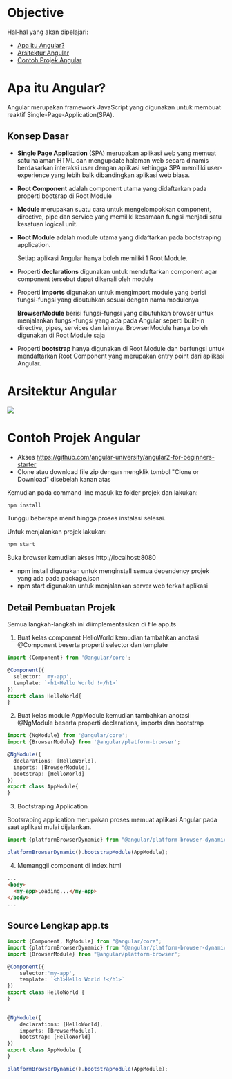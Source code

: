 # Objective
Hal-hal yang akan dipelajari:
- [Apa itu Angular?](apa-itu-angular)
- [Arsitektur Angular](arsitektur-angular)
- [Contoh Projek Angular](contoh-projek-angular)

# Apa itu Angular?
Angular merupakan framework JavaScript yang digunakan untuk membuat reaktif Single-Page-Application(SPA).

## Konsep Dasar
- __Single Page Application__ (SPA) merupakan aplikasi web yang memuat satu halaman HTML dan mengupdate halaman web secara dinamis berdasarkan interaksi user dengan aplikasi sehingga SPA memiliki user-experience yang lebih baik dibandingkan aplikasi web biasa.
- __Root Component__ adalah component utama yang didaftarkan pada properti bootsrap di Root Module
- __Module__ merupakan suatu cara untuk mengelompokkan component, directive, pipe dan service yang memiliki kesamaan fungsi menjadi satu kesatuan logical unit.
- __Root Module__ adalah module utama yang didaftarkan pada bootstraping application. 
  
  Setiap aplikasi Angular hanya boleh memiliki 1 Root Module.
- Properti __declarations__ digunakan untuk mendaftarkan component agar component tersebut dapat dikenali oleh module
- Properti __imports__ digunakan untuk mengimport module yang berisi fungsi-fungsi yang dibutuhkan sesuai dengan nama modulenya
  
  __BrowserModule__ berisi fungsi-fungsi yang dibutuhkan browser untuk menjalankan fungsi-fungsi yang ada pada Angular seperti built-in directive, pipes, services dan lainnya.
  BrowserModule hanya boleh digunakan di Root Module saja
- Properti __bootstrap__ hanya digunakan di Root Module dan berfungsi untuk mendaftarkan Root Component yang merupakan entry point dari aplikasi Angular.

# Arsitektur Angular
![](https://scontent.fsub6-2.fna.fbcdn.net/v/t1.0-9/19105796_10212859307148078_4449576728535112151_n.jpg?_nc_eui2=v1%3AAeH-huepOG24B6VctSlNx3pR4SLDJ-rY4rXGRDtKxWI5e71CJCwpAgUQN0WWuVmdZfjZ1dTdYyix5clkqE5Oj08K_t7sJeEdPU9yUA6AXu9sRw&oh=64909fe56792a61f718e0be366b8d447&oe=599F3426)

# Contoh Projek Angular
- Akses https://github.com/angular-university/angular2-for-beginners-starter
- Clone atau download file zip dengan mengklik tombol "Clone or Download" disebelah kanan atas

Kemudian pada command line masuk ke folder projek dan lakukan:
``` cmd
npm install
```

Tunggu beberapa menit hingga proses instalasi selesai.

Untuk menjalankan projek lakukan:
``` cmd
npm start
```

Buka browser kemudian akses http://localhost:8080

- npm install digunakan untuk menginstall semua dependency projek yang ada pada package.json
- npm start digunakan untuk menjalankan server web terkait aplikasi

## Detail Pembuatan Projek
Semua langkah-langkah ini diimplementasikan di file app.ts

1. Buat kelas component HelloWorld kemudian tambahkan anotasi @Component beserta properti selector dan template
``` typescript
import {Component} from '@angular/core';

@Component({
  selector: 'my-app',
  template: `<h1>Hello World !</h1>`
})
export class HelloWorld{
}
```

2. Buat kelas module AppModule kemudian tambahkan anotasi @NgModule beserta properti declarations, imports dan bootstrap
``` typescript
import {NgModule} from '@angular/core';
import {BrowserModule} from '@angular/platform-browser';

@NgModule({
  declarations: [HelloWorld],
  imports: [BrowserModule],
  bootstrap: [HelloWorld]
})
export class AppModule{
}
```

3. Bootstraping Application

Bootsraping application merupakan proses memuat aplikasi Angular pada saat aplikasi mulai dijalankan.

``` typescript
import {platformBrowserDynamic} from "@angular/platform-browser-dynamic";

platformBrowserDynamic().bootstrapModule(AppModule);
```

4. Memanggil component di index.html
``` html
...
<body>
  <my-app>Loading...</my-app>
</body>
...
```

## Source Lengkap app.ts
``` typescript
import {Component, NgModule} from "@angular/core";
import {platformBrowserDynamic} from "@angular/platform-browser-dynamic";
import {BrowserModule} from "@angular/platform-browser";

@Component({
    selector:'my-app',
    template: `<h1>Hello World !</h1>`
})
export class HelloWorld {
}

 
@NgModule({
    declarations: [HelloWorld],
    imports: [BrowserModule],
    bootstrap: [HelloWorld]
})
export class AppModule {
}

platformBrowserDynamic().bootstrapModule(AppModule);
```
